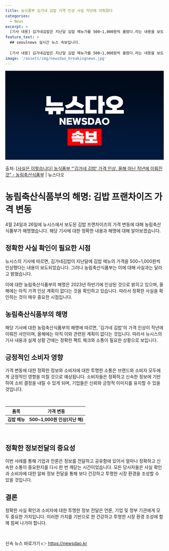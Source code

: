 ```yaml
---
title: 농식품부 김가네 김밥 가격 인상 사실 작년에 이뤄졌다
categories:
  - News
excerpt: >
  [기사 내용] 김가네김밥은 지난달 김밥 메뉴가를 500~1,000원씩 올렸다.라는 내용을 보도하였습니다. […
feature_text: >
  ## seoulnews 실시간 뉴스 속보입니다.

  [기사 내용] 김가네김밥은 지난달 김밥 메뉴가를 500~1,000원씩 올렸다.라는 내용을 보도하였습니다. […
image: '/assets/img/newsdao_breakingnews.jpg'
---
```


![뉴스다오 속보](/assets/img/newsdao_breakingnews.jpg)

<p>출처: <a href="https://newsdao.kr/3701" rel="dofollow">[사실은 이렇습니다] 농식품부 “‘김가네 김밥’ 가격 인상, 올해 아닌 작년에 이뤄진 것” - 농림축산식품부</a> | 뉴스다오</p>

<h1 data-ke-size="size26">농림축산식품부의 해명: 김밥 프랜차이즈 가격 변동</h1>
<p data-ke-size="size16">4월 24일과 26일에 뉴시스에서 보도된 김밥 프랜차이즈의 가격 변동에 대해 농림축산식품부가 해명했습니다. 해당 기사에 대한 정확한 내용과 해명에 대해 알아보겠습니다. </p>
<h2 data-ke-size="size24">정확한 사실 확인이 필요한 시점</h2>
<p data-ke-size="size16">뉴시스의 기사에 따르면, 김가네김밥이 지난달에 김밥 메뉴의 가격을 500~1,000원씩 인상했다는 내용이 보도되었습니다. 그러나 농림축산식품부는 이에 대해 사실과는 달라고 밝혔습니다. </p>
<p data-ke-size="size16">이에 대한 농림축산식품부의 해명은 2023년 하반기에 인상된 것으로 밝히고 있으며, 올해에는 아직 가격 인상 계획이 없다는 것을 확인하고 있습니다. 따라서 정확한 사실을 확인하는 것이 매우 중요한 시점입니다.</p>
<h2 data-ke-size="size24">농림축산식품부의 해명</h2>
<p data-ke-size="size16">해당 기사에 대한 농림축산식품부의 해명에 따르면, '김가네 김밥'의 가격 인상이 작년에 이뤄진 사안이며, 올해에는 아직 이와 관련된 계획이 없다는 것입니다. 따라서 뉴시스의 기사 내용과 실제 상황 간에는 정확한 팩트 체크와 소통이 필요한 상황으로 보입니다.</p>
<h2 data-ke-size="size24">긍정적인 소비자 영향</h2>
<p data-ke-size="size16">가격 변동에 대한 정확한 정보와 소비자에 대한 투명한 소통은 브랜드와 소비자 모두에게 긍정적인 영향을 미칠 것으로 예상됩니다. 소비자들은 정확하고 신속한 정보에 기반하여 소비 결정을 내릴 수 있게 되며, 기업들은 신뢰와 긍정적 이미지를 유지할 수 있을 것입니다.</p>
<p data-ke-size="size16">&nbsp;</p>
<table>
	<thead>
		<tr>
			<th scope="col" style="text-align: center;">품목</th>
			<th scope="col" style="text-align: center;">가격 변동</th>
		</tr>
	</thead>
	<tbody>
		<tr>
			<td style="text-align: center;"><b>김밥 메뉴</b></td>
			<td style="text-align: center;"><b>500~1,000원 인상(지난 해)</b></td>
		</tr>
	</tbody>
</table>
<p data-ke-size="size16">&nbsp;</p>
<h2 data-ke-size="size24">정확한 정보전달의 중요성</h2>
<p data-ke-size="size16">이번 사례를 통해 기업과 언론은 정보를 전달하고 공유함에 있어서 얼마나 정확하고 신속한 소통이 중요한지를 다시 한 번 깨닫는 시간이었습니다. 모든 당사자들은 사실 확인과 소비자에 대한 알짜 정보 전달을 통해 보다 건강하고 투명한 시장 환경을 조성할 수 있을 것입니다.</p>
<h2 data-ke-size="size24">결론</h2>
<p data-ke-size="size16">정확한 사실 확인과 소비자에 대한 투명한 정보 전달은 언론, 기업 및 정부 기관에게 모두 중요한 가치입니다. 이러한 가치를 기반으로 한 건강하고 투명한 시장 환경 조성에 함께 힘써 나가야 합니다.</p>
<p data-ke-size="size16">&nbsp;</p> 

신속 뉴스 바로가기 👉 <a href="https://newsdao.kr" rel="dofollow">https://newsdao.kr</a>


